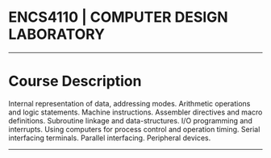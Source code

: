 
# ENCS4110 | COMPUTER DESIGN LABORATORY
___________________________________________________________
# Course Description
Internal representation of data, addressing modes. Arithmetic operations and logic statements. Machine instructions. Assembler directives and macro definitions. Subroutine linkage and data-structures. I/O programming and interrupts. Using computers for process control and operation timing. Serial interfacing terminals. Parallel interfacing. Peripheral devices.
___________________________________________________________

